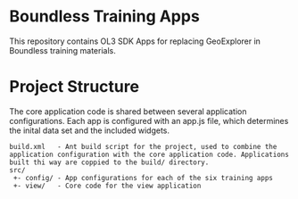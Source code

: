 # Boundless Training Apps

This repository contains OL3 SDK Apps for replacing GeoExplorer in Boundless training materials.

Project Structure
=================

The core application code is shared between several application configurations. Each app is configured with an app.js file, which determines the inital data set and the included widgets.

```
build.xml   - Ant build script for the project, used to combine the application configuration with the core application code. Applications built thi way are coppied to the build/ directory.
src/
 +- config/ - App configurations for each of the six training apps
 +- view/   - Core code for the view application
```